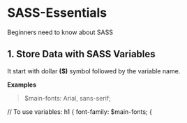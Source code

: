 # SASS-Essentials
Beginners need to know about SASS

## 1. Store Data with SASS Variables
   It start with dollar __\(\$\)__ symbol followed by the variable name.
   
   __Examples__
   >\$main-fonts: Arial, sans-serif; 
   
   \/\/ To use variables:
   h1 \{
      font-family: \$main-fonts;
   \{
   
